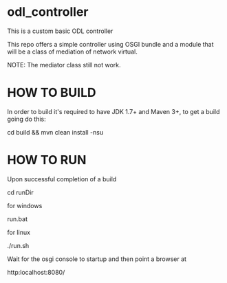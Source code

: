 # odl_controller
This is a custom basic ODL controller

This repo offers a simple controller using OSGI bundle and a module that will be a class of mediation of network virtual.

NOTE: The mediator class still not work.

# HOW TO BUILD
In order to build it's required to have JDK 1.7+ and Maven 3+, to get a build going do this:

cd build && mvn clean install -nsu

# HOW TO RUN
Upon successful completion of a build

cd runDir

for windows

run.bat

for linux

./run.sh



Wait for the osgi console to startup and then point a browser at

http:localhost:8080/
